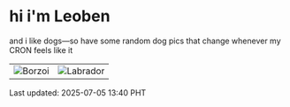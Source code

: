 # hi i'm Leoben

and i like dogs—so have some random dog pics that change whenever my CRON feels like it

|  |  |
|--------|----------|
| ![Borzoi](https://random-dog-vercel.vercel.app/api/random-borzoi?v=1751694059) | ![Labrador](https://random-dog-vercel.vercel.app/api/random-labrador?v=1751694059) |

Last updated: 2025-07-05 13:40 PHT
